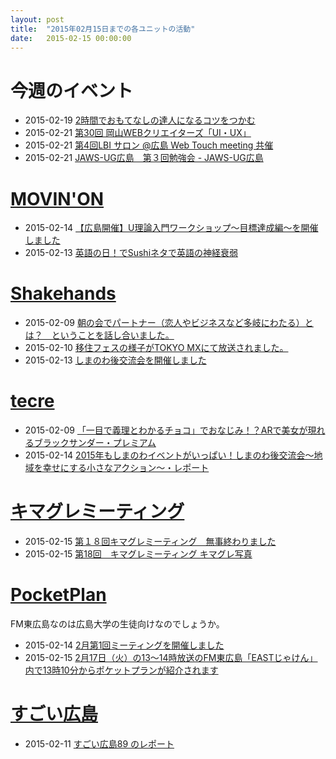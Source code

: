 ```yaml
---
layout: post
title:  "2015年02月15日までの各ユニットの活動"
date:   2015-02-15 00:00:00
---
```


# 今週のイベント

* 2015-02-19 [2時間でおもてなしの達人になるコツをつかむ](http://www.facebook.com/CoworkingShakeHands/posts/865030323548363)
* 2015-02-21 [第30回 岡山WEBクリエイターズ「UI・UX」](https://www.facebook.com/events/350211541847264/)
* 2015-02-21 [第4回LBI サロン @広島 Web Touch meeting 共催](http://www.lbi.gr.jp/modules/eguide/event.php?eid=57)
* 2015-02-21 [JAWS-UG広島　第３回勉強会 - JAWS-UG広島](http://e1d9829b6ab8efce9acb992610.doorkeeper.jp/events/20445)


# [MOVIN'ON](http://coworking-hiroshima.com/)

* 2015-02-14 [【広島開催】U理論入門ワークショップ〜目標達成編〜を開催しました](http://www.facebook.com/movinon.hiroshima/posts/896344350386344)
* 2015-02-13 [英語の日！でSushiネタで英語の神経衰弱](http://www.facebook.com/movinon.hiroshima/photos/a.741352859218828.1073741830.723399384347509/896254993728613/?type=1)


# [Shakehands](http://www.shakehands.jp/)

* 2015-02-09 [朝の会でパートナー（恋人やビジネスなど多岐にわたる）とは？　ということを話し合いました。](http://www.facebook.com/CoworkingShakeHands/posts/880993805285348)
* 2015-02-10 [移住フェスの様子がTOKYO MXにて放送されました。](http://www.facebook.com/CoworkingShakeHands/posts/881632585221470)
* 2015-02-13 [しまのわ後交流会を開催しました](http://www.facebook.com/CoworkingShakeHands/photos/a.624867490897982.1073741830.592127770838621/883154535069275/?type=1)


# [tecre](http://tecre.jp/)

* 2015-02-09 [「一目で義理とわかるチョコ」でおなじみ！？ARで美女が現れるブラックサンダー・プレミアム](http://tecre.jp/blackthunder-girichocolate/)
* 2015-02-14 [2015年もしまのわイベントがいっぱい！しまのわ後交流会～地域を幸せにする小さなアクション～・レポート](http://tecre.jp/shimanowa-event/)


# [キマグレミーティング](https://www.facebook.com/kimaguremeeting)

* 2015-02-15 [第１８回キマグレミーティング　無事終わりました](http://www.facebook.com/kimaguremeeting/photos/a.518994288177142.1073741829.501348703275034/778954818847753/?type=1)
* 2015-02-15 [第18回　キマグレミーティング キマグレ写真](http://www.facebook.com/kimaguremeeting/posts/778961688847066)


# [PocketPlan](http://pocketplan.wix.com/pocketplan)

FM東広島なのは広島大学の生徒向けなのでしょうか。

* 2015-02-14 [2月第1回ミーティングを開催しました](http://www.facebook.com/PocketPlan/posts/792386254180682)
* 2015-02-15 [2月17日（火）の13〜14時放送のFM東広島「EASTじゃけん」内で13時10分からポケットプランが紹介されます](http://www.facebook.com/PocketPlan/posts/792849684134339)

# [すごい広島](http://great-h.github.io/)

* 2015-02-11 [すごい広島89 のレポート](http://www.facebook.com/great.hiroshima/posts/520287921447191)
